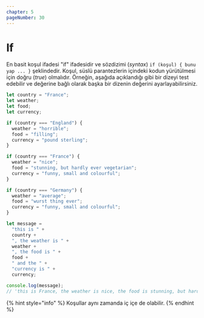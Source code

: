 ```yaml
---
chapter: 5
pageNumber: 30
---
```


# If

En basit koşul ifadesi "if" ifadesidir ve sözdizimi (_syntax_) `if (koşul) { bunu yap ... }` şeklindedir. Koşul, süslü parantezlerin içindeki kodun yürütülmesi için doğru (_true_) olmalıdır. Örneğin, aşağıda açıklandığı gibi bir dizeyi test edebilir ve değerine bağlı olarak başka bir dizenin değerini ayarlayabilirsiniz.

```javascript
let country = "France";
let weather;
let food;
let currency;

if (country === "England") {
  weather = "horrible";
  food = "filling";
  currency = "pound sterling";
}

if (country === "France") {
  weather = "nice";
  food = "stunning, but hardly ever vegetarian";
  currency = "funny, small and colourful";
}

if (country === "Germany") {
  weather = "average";
  food = "wurst thing ever";
  currency = "funny, small and colourful";
}

let message =
  "this is " +
  country +
  ", the weather is " +
  weather +
  ", the food is " +
  food +
  " and the " +
  "currency is " +
  currency;

console.log(message);
// 'this is France, the weather is nice, the food is stunning, but hardly ever vegetarian and the currency is funny, small and colourful'
```

{% hint style="info" %}
Koşullar aynı zamanda iç içe de olabilir.
{% endhint %}
